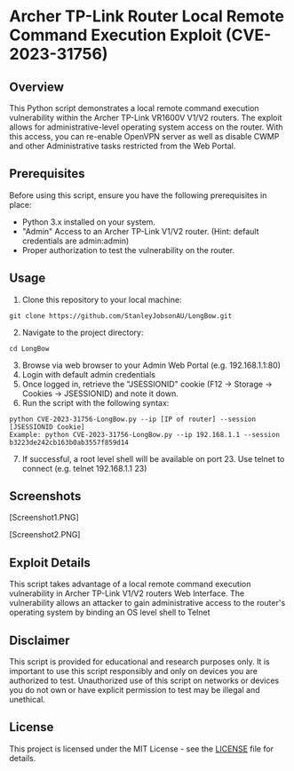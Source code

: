 # Archer TP-Link Router Local Remote Command Execution Exploit (CVE-2023-31756)

## Overview

This Python script demonstrates a local remote command execution vulnerability within the Archer TP-Link VR1600V V1/V2 routers. The exploit allows for administrative-level operating system access on the router. With this access, you can re-enable OpenVPN server as well as disable CWMP and other Administrative tasks restricted from the Web Portal.

## Prerequisites

Before using this script, ensure you have the following prerequisites in place:

- Python 3.x installed on your system.
- "Admin" Access to an Archer TP-Link V1/V2 router. (Hint: default credentials are admin:admin)
- Proper authorization to test the vulnerability on the router.

## Usage

1. Clone this repository to your local machine:
```
git clone https://github.com/StanleyJobsonAU/LongBow.git
```
2. Navigate to the project directory:
```
cd LongBow
```
3. Browse via web browser to your Admin Web Portal (e.g. 192.168.1.1:80)
4. Login with default admin credentials
5. Once logged in, retrieve the "JSESSIONID" cookie (F12 -> Storage -> Cookies -> JSESSIONID) and note it down.
6. Run the script with the following syntax:

```
python CVE-2023-31756-LongBow.py --ip [IP of router] --session [JSESSIONID Cookie]
Example: python CVE-2023-31756-LongBow.py --ip 192.168.1.1 --session b3223de242cb163b0ab3557f859d14
```

7. If successful, a root level shell will be available on port 23. Use telnet to connect (e.g. telnet 192.168.1.1 23)

## Screenshots
[Screenshot1.PNG]

[Screenshot2.PNG]

## Exploit Details

This script takes advantage of a local remote command execution vulnerability in Archer TP-Link V1/V2 routers Web Interface. The vulnerability allows an attacker to gain administrative access to the router's operating system by binding an OS level shell to Telnet

## Disclaimer

This script is provided for educational and research purposes only. It is important to use this script responsibly and only on devices you are authorized to test. Unauthorized use of this script on networks or devices you do not own or have explicit permission to test may be illegal and unethical.

## License

This project is licensed under the MIT License - see the [LICENSE](LICENSE) file for details.
